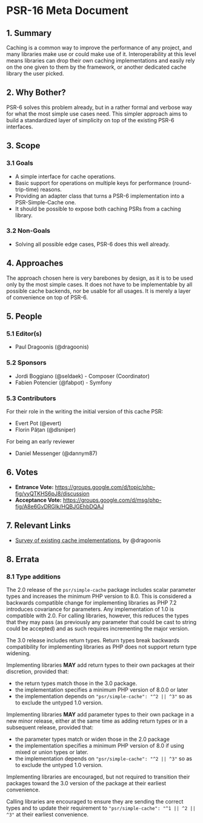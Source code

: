 # PSR-16 Meta Document

## 1. Summary

Caching is a common way to improve the performance of any project, and many
libraries make use or could make use of it. Interoperability at this level
means libraries can drop their own caching implementations and easily rely
on the one given to them by the framework, or another dedicated cache
library the user picked.

## 2. Why Bother?

PSR-6 solves this problem already, but in a rather formal and verbose way for
what the most simple use cases need. This simpler approach aims to build a
standardized layer of simplicity on top of the existing PSR-6 interfaces.

## 3. Scope

### 3.1 Goals

* A simple interface for cache operations.
* Basic support for operations on multiple keys for performance (round-trip-time)
  reasons.
* Providing an adapter class that turns a PSR-6 implementation into a
  PSR-Simple-Cache one.
* It should be possible to expose both caching PSRs from a caching library.

### 3.2 Non-Goals

* Solving all possible edge cases, PSR-6 does this well already.

## 4. Approaches

The approach chosen here is very barebones by design, as it is to be used
only by the most simple cases. It does not have to be implementable by all
possible cache backends, nor be usable for all usages. It is merely a layer
of convenience on top of PSR-6.

## 5. People

### 5.1 Editor(s)

* Paul Dragoonis (@dragoonis)

### 5.2 Sponsors

* Jordi Boggiano (@seldaek) - Composer (Coordinator)
* Fabien Potencier (@fabpot) - Symfony

### 5.3 Contributors

For their role in the writing the initial version of this cache PSR:

* Evert Pot (@evert)
* Florin Pățan (@dlsniper)

For being an early reviewer

* Daniel Messenger (@dannym87)

## 6. Votes

* **Entrance Vote:**  https://groups.google.com/d/topic/php-fig/vyQTKHS6pJ8/discussion
* **Acceptance Vote:**  https://groups.google.com/d/msg/php-fig/A8e6GvDRGIk/HQBJGEhbDQAJ

## 7. Relevant Links

* [Survey of existing cache implementations][1], by @dragoonis

[1]: https://docs.google.com/spreadsheet/ccc?key=0Ak2JdGialLildEM2UjlOdnA4ekg3R1Bfeng5eGlZc1E#gid=0

## 8. Errata
### 8.1 Type additions

The 2.0 release of the `psr/simple-cache` package includes scalar parameter types and increases the minimum PHP version to 8.0.  This is considered a backwards compatible change for implementing libraries as PHP 7.2 introduces covariance for parameters.  Any implementation of 1.0 is compatible with 2.0. For calling libraries, however, this reduces the types that they may pass (as previously any parameter that could be cast to string could be accepted) and as such requires incrementing the major version.

The 3.0 release includes return types.  Return types break backwards compatibility for implementing libraries as PHP does not support return type widening.

Implementing libraries **MAY** add return types to their own packages at their discretion, provided that:

* the return types match those in the 3.0 package.
* the implementation specifies a minimum PHP version of 8.0.0 or later
* the implementation depends on `"psr/simple-cache": "^2 || ^3"` so as to exclude the untyped 1.0 version.

Implementing libraries **MAY** add parameter types to their own package in a new minor release, either at the same time as adding return types or in a subsequent release, provided that:

* the parameter types match or widen those in the 2.0 package
* the implementation specifies a minimum PHP version of 8.0 if using mixed or union types or later.
* the implementation depends on `"psr/simple-cache": "^2 || ^3"` so as to exclude the untyped 1.0 version.

Implementing libraries are encouraged, but not required to transition their packages toward the 3.0 version of the package at their earliest convenience.

Calling libraries are encouraged to ensure they are sending the correct types and to update their requirement to `"psr/simple-cache": "^1 || ^2 || ^3"` at their earliest convenience.
